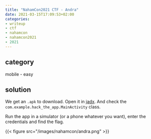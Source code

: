 ```yaml
---
title: "NahamCon2021 CTF - Andra"
date: 2021-03-15T17:09:53+02:00
categories:
- writeup
- ctf
- nahamcon
- nahamcon2021
- 2021
---
```


## category

mobile - easy

## solution

We get an `.apk` to download. Open it in [jadx](https://github.com/skylot/jadx). And check the `com.example.hack_the_app.MainActivity` class.

Run the app in a simulator (or a phone whatever you want), enter the credentials and find the flag.

{{< figure src="/images/nahamcon/andra.png" >}}
